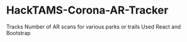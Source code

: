 # HackTAMS-Corona-AR-Tracker
Tracks Number of AR scans for various parks or trails
Used React and Bootstrap
